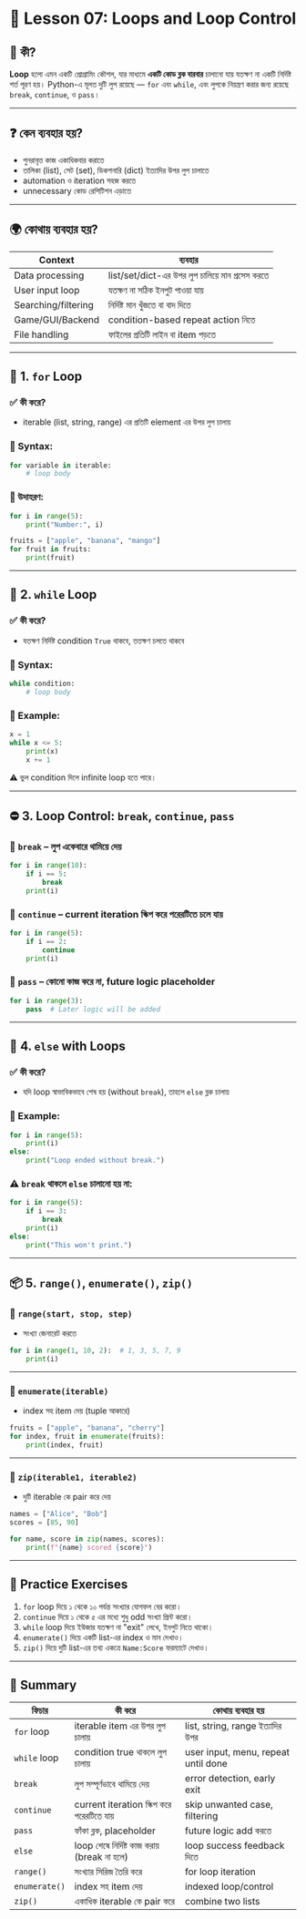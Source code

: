 
# 📘 Lesson 07: Loops and Loop Control

## 📌 কী?
**Loop** হলো এমন একটি প্রোগ্রামিং কৌশল, যার মাধ্যমে **একটি কোড ব্লক বারবার** চালানো যায় যতক্ষণ না একটি নির্দিষ্ট শর্ত পূরণ হয়। Python-এ মূলত দুটি লুপ রয়েছে — `for` এবং `while`, এবং লুপকে নিয়ন্ত্রণ করার জন্য রয়েছে `break`, `continue`, ও `pass`।

---

## ❓ কেন ব্যবহার হয়?

- পুনরাবৃত্ত কাজ একাধিকবার করাতে
- তালিকা (list), সেট (set), ডিকশনারি (dict) ইত্যাদির উপর লুপ চালাতে
- automation ও iteration সহজ করতে
- unnecessary কোড রেপিটিশন এড়াতে

---

## 🌍 কোথায় ব্যবহার হয়?

| Context          | ব্যবহার                          |
|------------------|----------------------------------|
| Data processing  | list/set/dict-এর উপর লুপ চালিয়ে মান প্রসেস করতে  
| User input loop  | যতক্ষণ না সঠিক ইনপুট পাওয়া যায়  
| Searching/filtering | নির্দিষ্ট মান খুঁজতে বা বাদ দিতে  
| Game/GUI/Backend | condition-based repeat action নিতে  
| File handling    | ফাইলের প্রতিটি লাইন বা item পড়তে  

---

## 🔁 1. `for` Loop

### ✅ কী করে?
- iterable (list, string, range) এর প্রতিটি element এর উপর লুপ চালায়

### 🧪 Syntax:
```python
for variable in iterable:
    # loop body
````

### 🎯 উদাহরণ:

```python
for i in range(5):
    print("Number:", i)

fruits = ["apple", "banana", "mango"]
for fruit in fruits:
    print(fruit)
```

---

## 🔄 2. `while` Loop

### ✅ কী করে?

* যতক্ষণ নির্দিষ্ট condition `True` থাকবে, ততক্ষণ চলতে থাকবে

### 🧪 Syntax:

```python
while condition:
    # loop body
```

### 🎯 Example:

```python
x = 1
while x <= 5:
    print(x)
    x += 1
```

⚠️ ভুল condition দিলে infinite loop হতে পারে।

---

## ⛔ 3. Loop Control: `break`, `continue`, `pass`

### 🔹 `break` – লুপ একেবারে থামিয়ে দেয়

```python
for i in range(10):
    if i == 5:
        break
    print(i)
```

### 🔹 `continue` – current iteration স্কিপ করে পরেরটিতে চলে যায়

```python
for i in range(5):
    if i == 2:
        continue
    print(i)
```

### 🔹 `pass` – কোনো কাজ করে না, future logic placeholder

```python
for i in range(3):
    pass  # Later logic will be added
```

---

## 🔂 4. `else` with Loops

### ✅ কী করে?

* যদি loop স্বাভাবিকভাবে শেষ হয় (without `break`), তাহলে `else` ব্লক চালায়

### 🎯 Example:

```python
for i in range(5):
    print(i)
else:
    print("Loop ended without break.")
```

### ⚠️ `break` থাকলে `else` চালানো হয় না:

```python
for i in range(5):
    if i == 3:
        break
    print(i)
else:
    print("This won't print.")
```

---

## 📦 5. `range()`, `enumerate()`, `zip()`

### 🔸 `range(start, stop, step)`

* সংখ্যা জেনারেট করতে

```python
for i in range(1, 10, 2):  # 1, 3, 5, 7, 9
    print(i)
```

---

### 🔸 `enumerate(iterable)`

* index সহ item দেয় (tuple আকারে)

```python
fruits = ["apple", "banana", "cherry"]
for index, fruit in enumerate(fruits):
    print(index, fruit)
```

---

### 🔸 `zip(iterable1, iterable2)`

* দুটি iterable কে pair করে দেয়

```python
names = ["Alice", "Bob"]
scores = [85, 90]

for name, score in zip(names, scores):
    print(f"{name} scored {score}")
```

---

## 🧭 Practice Exercises

1. `for` loop দিয়ে ১ থেকে ১০ পর্যন্ত সংখ্যার যোগফল বের করো।
2. `continue` দিয়ে ১ থেকে ৫ এর মধ্যে শুধু odd সংখ্যা প্রিন্ট করো।
3. `while` loop দিয়ে ইউজার যতক্ষণ না "exit" লেখে, ইনপুট নিতে থাকো।
4. `enumerate()` দিয়ে একটি list-এর index ও মান দেখাও।
5. `zip()` দিয়ে দুটি list-এর তথ্য একত্রে `Name:Score` ফরম্যাটে দেখাও।

---

## 🧠 Summary

| ফিচার         | কী করে                                      | কোথায় ব্যবহার হয়                    |
| ------------- | ------------------------------------------- | ----------------------------------- |
| `for` loop    | iterable item এর উপর লুপ চালায়              | list, string, range ইত্যাদির উপর    |
| `while` loop  | condition true থাকলে লুপ চালায়              | user input, menu, repeat until done |
| `break`       | লুপ সম্পূর্ণভাবে থামিয়ে দেয়                 | error detection, early exit         |
| `continue`    | current iteration স্কিপ করে পরেরটিতে যায়    | skip unwanted case, filtering       |
| `pass`        | ফাঁকা ব্লক, placeholder                     | future logic add করতে               |
| `else`        | loop শেষে নির্দিষ্ট কাজ করায় (break না হলে) | loop success feedback দিতে          |
| `range()`     | সংখ্যার সিরিজ তৈরি করে                      | for loop iteration                  |
| `enumerate()` | index সহ item দেয়                           | indexed loop/control                |
| `zip()`       | একাধিক iterable কে pair করে                 | combine two lists                   |
